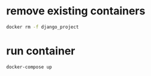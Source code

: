 # remove existing containers
```sh
docker rm -f django_project
```

# run container
```sh
docker-compose up
```
